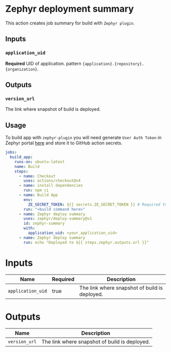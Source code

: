 # Zephyr deployment summary

This action creates job summary for build with `Zephyr plugin`.

## Inputs

### `application_uid`

**Required** UID of application. pattern `{application}.{repository}.{organization}`.

## Outputs

### `version_url`

The link where snapshot of build is deployed.

## Usage

To build app with `zephyr-plugin` you will need generate `User Auth Token` in Zephyr portal [here](https://app.zephyr-cloud.io/profile/settings/user-tokens/generate) and store it to GitHub action secrets.

```yaml
jobs:
  build_app:
    runs-on: ubuntu-latest
    name: Build
    steps:
      - name: Checkout
        uses: actions/checkout@v4
      - name: install dependencies
        run: npm ci
      - name: Build App
        env:
          ZE_SECRET_TOKEN: ${{ secrets.ZE_SECRET_TOKEN }} # Required Your User Auth Token
        run: "<build command here>"
      - name: Zephyr deploy summary
        uses: zephyr/deploy-summary@v1
        id: zephyr-summary
        with:
          application_uid: <your_application_uid>
      - name: Zephyr deploy summary
        run: echo "Deployed to ${{ steps.zephyr.outputs.url }}"
```

# Inputs

| Name              | Required | Description                                   |
| ----------------- | -------- | --------------------------------------------- |
| `application_uid` |  true  | The link where snapshot of build is deployed.   |

# Outputs

| Name          | Description                                                  |
| ------------- | ------------------------------------------------------------ |
| `version_url` | The link where snapshot of build is deployed.                |
